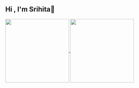 ## Hi , I'm Srihita👋

<a href="https://github.com/anuraghazra/github-readme-stats">
  <img height=200 align="center" src="https://github-readme-stats.vercel.app/api?username=SsHhRrEeKk&theme=shadow_blue" />
</a>
<a href="https://github.com/anuraghazra/convoychat">
  <img height=200 align="center" src="https://github-readme-stats.vercel.app/api/top-langs?username=SsHhRrEeKk&layout=compact&langs_count=8&card_width=320&theme=shadow_blue" />
</a>

<!--![Github Stats](https://github-readme-stats.vercel.app/api?username=SsHhRrEeKk&count_private=true&show_icons=true&theme=radical)

![Top Lang Stats](https://github-readme-stats.vercel.app/api/top-langs/?username=SSHHRREEKK&show_icons=true&theme=radical)-->
